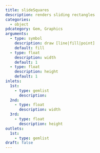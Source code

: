 ```yaml
---
title: slideSquares
description: renders sliding rectangles
categories:
  - object
pdcategory: Gem, Graphics
arguments:
  - type: symbol
    description: draw [line|fill|point]
    default: fill
  - type: float
    description: width
    default: 1
  - type: float
    description: height
    default: 1
inlets:
  1st:
    - type: gemlist
      description:
  2nd:
    - type: float
      description: width
  3rd:
    - type: float
      description: height
outlets:
  1st:
    - type: gemlist
draft: false
---
```

